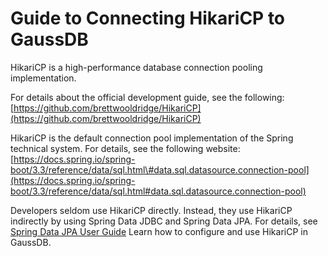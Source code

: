 # Guide to Connecting HikariCP to GaussDB

HikariCP is a high-performance database connection pooling implementation.

For details about the official development guide, see the following: [https://github.com/brettwooldridge/HikariCP](https://github.com/brettwooldridge/HikariCP)

HikariCP is the default connection pool implementation of the Spring technical system. For details, see the following website:[https://docs.spring.io/spring-boot/3.3/reference/data/sql.html\#data.sql.datasource.connection-pool](https://docs.spring.io/spring-boot/3.3/reference/data/sql.html#data.sql.datasource.connection-pool)	

Developers seldom use HikariCP directly. Instead, they use HikariCP indirectly by using Spring Data JDBC and Spring Data JPA. For details, see [Spring Data JPA User Guide](../../SpringDataJPA/3.3.x/README.md)	Learn how to configure and use HikariCP in GaussDB.

